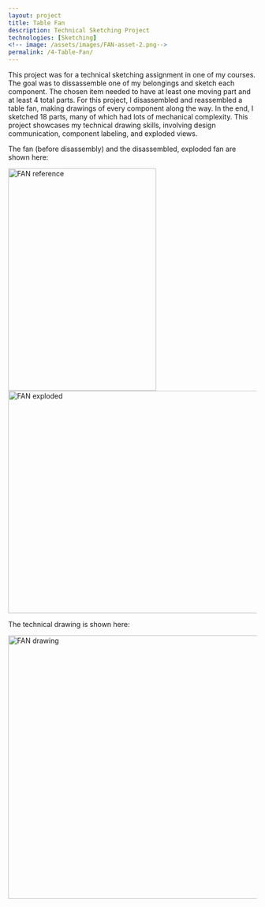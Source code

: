 ```yaml
---
layout: project
title: Table Fan
description: Technical Sketching Project
technologies: [Sketching]
<!-- image: /assets/images/FAN-asset-2.png-->
permalink: /4-Table-Fan/
---
```


This project was for a technical sketching assignment in one of my courses. The goal was to dissassemble one of my belongings and sketch each component. The chosen item needed to have at least one moving part and at least 4 total parts. For this project, I disassembled and reassembled a table fan, making drawings of every component along the way. In the end, I sketched 18 parts, many of which had lots of mechanical complexity. This project showcases my technical drawing skills, involving design communication, component labeling, and exploded views.

The fan (before disassembly) and the disassembled, exploded fan are shown here:

<img src="{{ '/assets/images/FAN-asset-1.png' | relative_url }}" alt="FAN reference" width="300" height="450"> <img src="{{ '/assets/images/FAN-asset-3.png' | relative_url }}" alt="FAN exploded" width="600" height="450">

The technical drawing is shown here:

<img src="{{ '/assets/images/FAN-asset-2.png' | relative_url }}" alt="FAN drawing" width="800" height="533">
